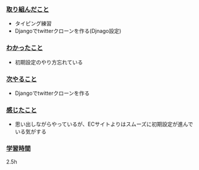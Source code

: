 ### <u>取り組んだこと</u>
- タイピング練習
- Djangoでtwitterクローンを作る(Djnago設定)

### <u>わかったこと</u>
- 初期設定のやり方忘れている

### <u>次やること</u>
- Djangoでtwitterクローンを作る

### <u>感じたこと</u>
- 思い出しながらやっているが、ECサイトよりはスムーズに初期設定が進んでいる気がする

### <u>学習時間</u>
2.5h